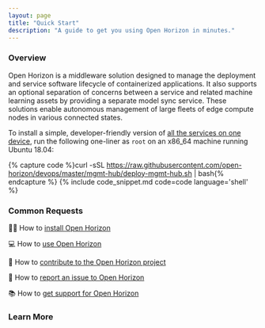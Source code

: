 ```yaml
---
layout: page
title: "Quick Start"
description: "A guide to get you using Open Horizon in minutes."
---
```


### Overview

Open Horizon is a middleware solution designed to manage the deployment and service software lifecycle of containerized applications. It also supports an optional separation of concerns between a service and related machine learning assets by providing a separate model sync service.  These solutions enable autonomous management of large fleets of edge compute nodes in various connected states.

To install a simple, developer-friendly version of [all the services on one device](https://github.com/open-horizon/devops/tree/master/mgmt-hub), run the following one-liner as `root` on an x86_64 machine running Ubuntu 18.04:

{% capture code %}curl -sSL https://raw.githubusercontent.com/open-horizon/devops/master/mgmt-hub/deploy-mgmt-hub.sh | bash{% endcapture %}
{% include code_snippet.md code=code language='shell' %}

### Common Requests

👩‍💻 How to [install Open Horizon](common-requests/install.md)

💻 How to [use Open Horizon](common-requests/use.md)

💾 How to [contribute to the Open Horizon project](common-requests/contribute.md)

🐞 How to [report an issue to Open Horizon](common-requests/report-an-issue.md)

📚 How to [get support for Open Horizon](common-requests/get-technical-support.md)

### Learn More

